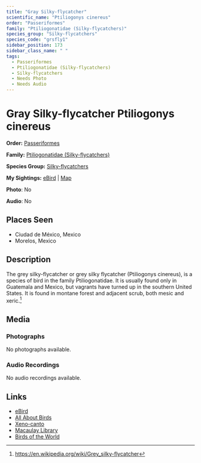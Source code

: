 ```yaml
---
title: "Gray Silky-flycatcher"
scientific_name: "Ptiliogonys cinereus"
order: "Passeriformes"
family: "Ptiliogonatidae (Silky-flycatchers)"
species_group: "Silky-flycatchers"
species_code: "grsfly1"
sidebar_position: 173
sidebar_class_name: " "
tags: 
  - Passeriformes
  - Ptiliogonatidae (Silky-flycatchers)
  - Silky-flycatchers
  - Needs Photo
  - Needs Audio
---
```


# Gray Silky-flycatcher <span className='sci_name'>Ptiliogonys cinereus</span>

**Order:** [Passeriformes](/tags/passeriformes)

**Family:** [Ptiliogonatidae (Silky-flycatchers)](/tags/ptiliogonatidae-silky-flycatchers)

**Species Group:** [Silky-flycatchers](/tags/silky-flycatchers)

**My Sightings:** [eBird](https://ebird.org/lifelist?r=world&time=life&spp=grsfly1) | [Map](/map?species_code=grsfly1)

**Photo**: No 

**Audio**: No

## Places Seen

* Ciudad de México, Mexico
* Morelos, Mexico

## Description
The grey silky-flycatcher or grey silky flycatcher (Ptiliogonys cinereus), is a species of bird in the family Ptiliogonatidae. It is usually found only in Guatemala and Mexico, but vagrants have turned up in the southern United States. It is found in montane forest and adjacent scrub, both mesic and xeric.[^1]

[^1]: https://en.wikipedia.org/wiki/Grey_silky-flycatcher

## Media
### Photographs
No photographs available.

### Audio Recordings
No audio recordings available.

## Links
* [eBird](https://ebird.org/species/grsfly1) 
* [All About Birds](https://www.allaboutbirds.org/guide/grsfly1) 
* [Xeno-canto](https://www.xeno-canto.org/species/ptiliogonys-cinereus) 
* [Macaulay Library](https://search.macaulaylibrary.org/catalog?taxonCode=grsfly1&sort=rating_rank_desc)
* [Birds of the World](https://birdsoftheworld.org/bow/species/grsfly1)
